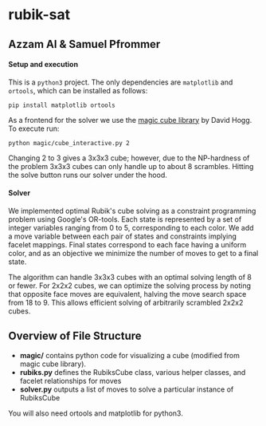 # rubik-sat
## Azzam Al & Samuel Pfrommer

#### Setup and execution
This is a `python3` project. The only dependencies are `matplotlib` and `ortools`, which can be installed as follows:

`pip install matplotlib ortools`

As a frontend for the solver we use the [magic cube library](https://github.com/davidwhogg/MagicCube) by David Hogg. To execute run:

`python magic/cube_interactive.py 2`

Changing 2 to 3 gives a 3x3x3 cube; however, due to the NP-hardness of the problem 3x3x3 cubes can only handle up to about 8 scrambles. Hitting the solve button runs our solver under the hood.

#### Solver
We implemented optimal Rubik's cube solving as a constraint programming problem using Google's OR-tools. Each state is represented by a set of integer variables ranging from 0 to 5, corresponding to each color. We add a move variable between each pair of states and constraints implying facelet mappings. Final states correspond to each face having a uniform color, and as an objective we minimize the number of moves to get to a final state.

The algorithm can handle 3x3x3 cubes with an optimal solving length of 8 or fewer. For 2x2x2 cubes, we can optimize the solving process by noting that opposite face moves are equivalent, halving the move search space from 18 to 9. This allows efficient solving of arbitrarily scrambled 2x2x2 cubes.

## Overview of File Structure
- **magic/** contains python code for visualizing a cube (modified from magic cube library).
- **rubiks.py** defines the RubiksCube class, various helper classes, and facelet relationships for moves
- **solver.py** outputs a list of moves to solve a particular instance of RubiksCube

You will also need ortools and matplotlib for python3. 
